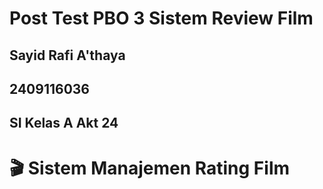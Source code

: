 # Post Test PBO 3 Sistem Review Film
## Sayid Rafi A'thaya
## 2409116036
## SI Kelas A Akt 24


# 🎬 Sistem Manajemen Rating Film
